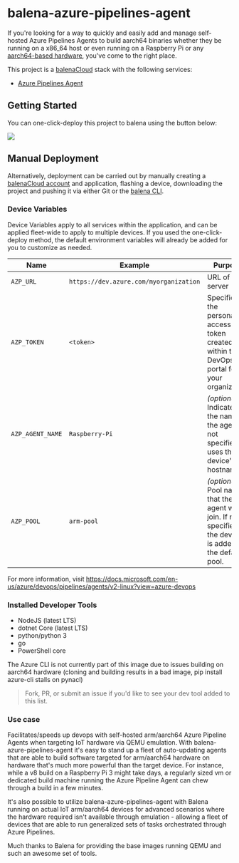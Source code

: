# balena-azure-pipelines-agent

If you're looking for a way to quickly and easily add and manage self-hosted Azure Pipelines Agents to build aarch64 binaries whether they be running on a x86_64 host or even running on a Raspberry Pi or any [aarch64-based hardware](https://www.balena.io/docs/reference/base-images/devicetypes/), you've come to the right place. 

This project is a [balenaCloud](https://www.balena.io/cloud) stack with the following services:

* [Azure Pipelines Agent](https://docs.microsoft.com/en-us/azure/devops/pipelines/agents/v2-linux?view=azure-devops) 

## Getting Started

You can one-click-deploy this project to balena using the button below:

[![](https://balena.io/deploy.png)](https://dashboard.balena-cloud.com/deploy)

## Manual Deployment

Alternatively, deployment can be carried out by manually creating a [balenaCloud account](https://dashboard.balena-cloud.com) and application, flashing a device, downloading the project and pushing it via either Git or the [balena CLI](https://github.com/balena-io/balena-cli).

### Device Variables

Device Variables apply to all services within the application, and can be applied fleet-wide to apply to multiple devices. If you used the one-click-deploy method, the default environment variables will already be added for you to customize as needed.

|Name|Example|Purpose|
|---|---|---|
|`AZP_URL`|`https://dev.azure.com/myorganization`|URL of the server|
|`AZP_TOKEN`|`<token>`|Specifies the personal access token created within the DevOps portal for your organization|
|`AZP_AGENT_NAME`|`Raspberry-Pi`|_(optional)_ Indicates the name of the agent. If not specified uses the device's hostname.|
|`AZP_POOL`|`arm-pool`|_(optional)_ Pool name that the agent will join. If not specified the device is added to the default pool.|


For more information, visit https://docs.microsoft.com/en-us/azure/devops/pipelines/agents/v2-linux?view=azure-devops


### Installed Developer Tools

 - NodeJS (latest LTS)
 - dotnet Core (latest LTS)
 - python/python 3
 - go
 - PowerShell core

The Azure CLI is not currently part of this image due to issues building on aarch64 hardware (cloning and building results in a bad image, pip install azure-cli stalls on pynacl)

> Fork, PR, or submit an issue if you'd like to see your dev tool added to this list.


### Use case

Facilitates/speeds up devops with self-hosted arm/aarch64 Azure Pipeline Agents when targeting IoT hardware via QEMU emulation. With balena-azure-pipelines-agent it's easy to stand up a fleet of auto-updating agents that are able to build software targeted for arm/aarch64 hardware on hardware that's much more powerful than the target device. For instance, while a v8 build on a Raspberry Pi 3 might take days, a regularly sized vm or dedicated build machine running the Azure Pipeline Agent can chew through a build in a few minutes.

It's also possible to utilize balena-azure-pipelines-agent with Balena running on actual IoT arm/aarch64 devices for advanced scenarios where the hardware required isn't available through emulation - allowing a fleet of devices that are able to run generalized sets of tasks orchestrated through Azure Pipelines.


Much thanks to Balena for providing the base images running QEMU and such an awesome set of tools.